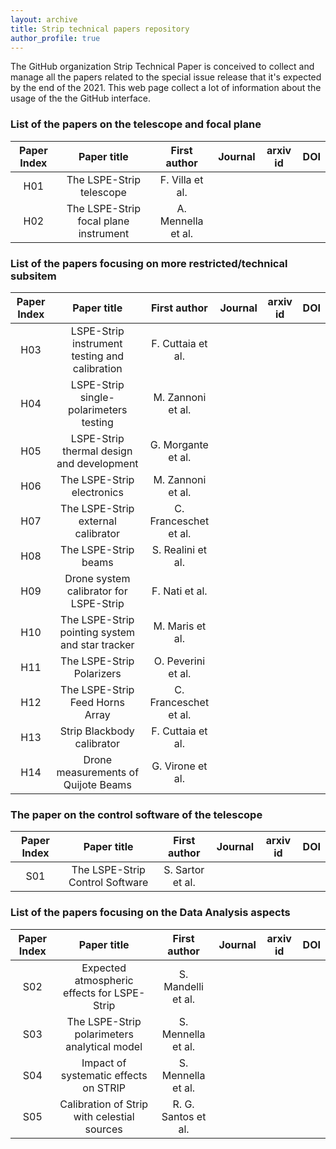 ```yaml
---
layout: archive
title: Strip technical papers repository
author_profile: true
---
```

The GitHub organization Strip Technical Paper is conceived to collect and manage all the papers related to the special issue release that it's expected by the end of the 2021. This web page collect a lot of information about the usage of the the GitHub interface.

### List of the papers on the telescope and focal plane

| Paper Index | Paper title | First author | Journal | arxiv id | DOI |
|:--:|:--:|:--:|:--:|:--:|:--:|
| H01  | The LSPE-Strip telescope   | F. Villa et al.  |   |   |    |
| H02  | The LSPE-Strip focal plane instrument  | A. Mennella et al.  |   |   |    |

### List of the papers focusing on more restricted/technical subsitem

| Paper Index | Paper title | First author | Journal | arxiv id | DOI |
|:--:|:--:|:--:|:--:|:--:|:--:|
| H03  | LSPE-Strip instrument testing and calibration  | F. Cuttaia et al.  |   |   |    |
| H04  | LSPE-Strip single-polarimeters testing  | M. Zannoni et al.  |   |   |    |
| H05  | LSPE-Strip thermal design and development  | G. Morgante et al.  |   |   |    |
| H06  | The LSPE-Strip electronics  | M. Zannoni et al.  |   |   |    |
| H07  | The LSPE-Strip external calibrator  | C. Franceschet et al.  |   |   |    |
| H08  | The LSPE-Strip beams  | S. Realini et al.  |   |   |    |
| H09  | Drone system calibrator for LSPE-Strip  | F. Nati et al.  |   |   |    |
| H10  | The LSPE-Strip pointing system and star tracker  | M. Maris et al.  |   |   |    |
| H11  | The LSPE-Strip Polarizers  | O. Peverini et al.  |   |   |    |
| H12  | The LSPE-Strip Feed Horns Array  | C. Franceschet et al.  |   |   |    |
| H13  | Strip Blackbody calibrator  | F. Cuttaia et al.  |   |   |    |
| H14  | Drone measurements of Quijote Beams  | G. Virone et al.  |   |   |    |

### The paper on the control software of the telescope

| Paper Index | Paper title | First author | Journal | arxiv id | DOI |
|:--:|:--:|:--:|:--:|:--:|:--:|
| S01  | The LSPE-Strip Control Software  | S. Sartor et al.  |   |   |    |

### List of the papers focusing on the Data Analysis aspects

| Paper Index | Paper title | First author | Journal | arxiv id | DOI |
|:--:|:--:|:--:|:--:|:--:|:--:|
| S02  | Expected atmospheric effects for LSPE-Strip  | S. Mandelli et al.  |   |   |    |
| S03  | The LSPE-Strip polarimeters analytical model  | S. Mennella et al.  |   |   |    |
| S04  | Impact of systematic effects on STRIP  | S. Mennella et al.  |   |   |    |
| S05  | Calibration of Strip with celestial sources   | R. G. Santos et al.  |   |   |    |

